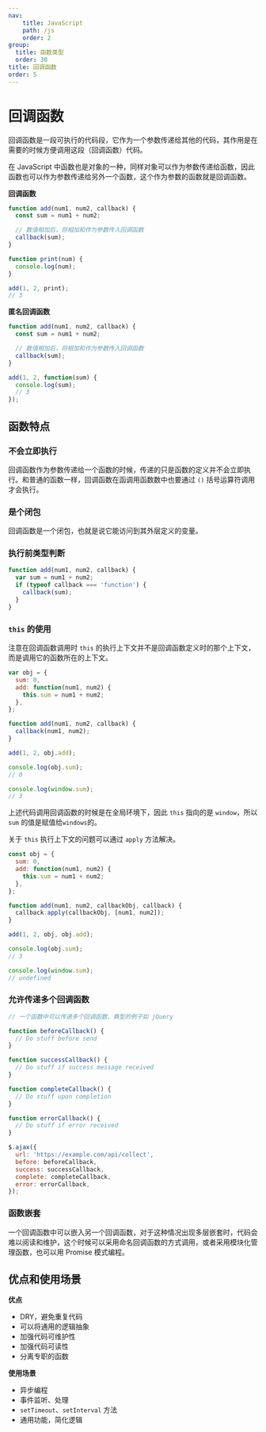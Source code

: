 ```yaml
---
nav:
    title: JavaScript
    path: /js
    order: 2
group:
  title: 函数类型
  order: 30
title: 回调函数
order: 5
---
```


# 回调函数

回调函数是一段可执行的代码段，它作为一个参数传递给其他的代码，其作用是在需要的时候方便调用这段（回调函数）代码。

在 JavaScript 中函数也是对象的一种，同样对象可以作为参数传递给函数，因此函数也可以作为参数传递给另外一个函数，这个作为参数的函数就是回调函数。

**回调函数**

```js
function add(num1, num2, callback) {
  const sum = num1 + num2;

  // 数值相加后，将相加和作为参数传入回调函数
  callback(sum);
}

function print(num) {
  console.log(num);
}

add(1, 2, print);
// 3
```

**匿名回调函数**

```js
function add(num1, num2, callback) {
  const sum = num1 + num2;

  // 数值相加后，将相加和作为参数传入回调函数
  callback(sum);
}

add(1, 2, function(sum) {
  console.log(sum);
  // 3
});
```

## 函数特点

### 不会立即执行

回调函数作为参数传递给一个函数的时候，传递的只是函数的定义并不会立即执行。和普通的函数一样，回调函数在函调用函数数中也要通过 `()` 括号运算符调用才会执行。

### 是个闭包

回调函数是一个闭包，也就是说它能访问到其外层定义的变量。

### 执行前类型判断

```js
function add(num1, num2, callback) {
  var sum = num1 + num2;
  if (typeof callback === 'function') {
    callback(sum);
  }
}
```

### `this` 的使用

注意在回调函数调用时 `this` 的执行上下文并不是回调函数定义时的那个上下文，而是调用它的函数所在的上下文。

```js
var obj = {
  sum: 0,
  add: function(num1, num2) {
    this.sum = num1 + num2;
  },
};

function add(num1, num2, callback) {
  callback(num1, num2);
}

add(1, 2, obj.add);

console.log(obj.sum);
// 0

console.log(window.sum);
// 3
```

上述代码调用回调函数的时候是在全局环境下，因此 `this` 指向的是 `window`，所以 `sum` 的值是赋值给`windows`的。

关于 `this` 执行上下文的问题可以通过 `apply` 方法解决。

```js
const obj = {
  sum: 0,
  add: function(num1, num2) {
    this.sum = num1 + num2;
  },
};

function add(num1, num2, callbackObj, callback) {
  callback.apply(callbackObj, [num1, num2]);
}

add(1, 2, obj, obj.add);

console.log(obj.sum);
// 3

console.log(window.sum);
// undefined
```

### 允许传递多个回调函数

```js
// 一个函数中可以传递多个回调函数，典型的例子如 jQuery

function beforeCallback() {
  // Do stuff before send
}

function successCallback() {
  // Do stuff if success message received
}

function completeCallback() {
  // Do stuff upon completion
}

function errorCallback() {
  // Do stuff if error received
}

$.ajax({
  url: 'https://example.com/api/collect',
  before: beforeCallback,
  success: successCallback,
  complete: completeCallback,
  error: errorCallback,
});
```

### 函数嵌套

一个回调函数中可以嵌入另一个回调函数，对于这种情况出现多层嵌套时，代码会难以阅读和维护，这个时候可以采用命名回调函数的方式调用，或者采用模块化管理函数，也可以用 Promise 模式编程。

## 优点和使用场景

**优点**

- DRY，避免重复代码
- 可以将通用的逻辑抽象
- 加强代码可维护性
- 加强代码可读性
- 分离专职的函数

**使用场景**

- 异步编程
- 事件监听、处理
- `setTimeout`、`setInterval` 方法
- 通用功能，简化逻辑
